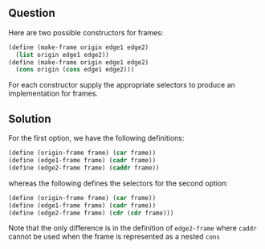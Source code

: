 Question
---
Here are two possible constructors for frames:

```scheme
(define (make-frame origin edge1 edge2)
  (list origin edge1 edge2))
(define (make-frame origin edge1 edge2)
  (cons origin (cons edge1 edge2)))
```

For each constructor supply the appropriate selectors to produce an implementation for frames.

Solution
---
For the first option, we have the following definitions:
```scheme
(define (origin-frame frame) (car frame))
(define (edge1-frame frame) (cadr frame))
(define (edge2-frame frame) (caddr frame))
```

whereas the following defines the selectors for the second option:
```scheme
(define (origin-frame frame) (car frame))
(define (edge1-frame frame) (cadr frame))
(define (edge2-frame frame) (cdr (cdr frame)))
```

Note that the only difference is in the definition of `edge2-frame` where `caddr` cannot be used when the frame is represented as a nested `cons`

